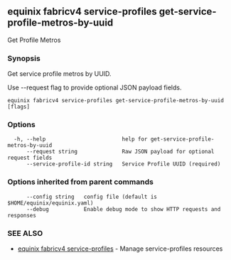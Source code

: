 ## equinix fabricv4 service-profiles get-service-profile-metros-by-uuid

Get Profile Metros

### Synopsis

Get service profile metros by UUID.

Use --request flag to provide optional JSON payload fields.

```
equinix fabricv4 service-profiles get-service-profile-metros-by-uuid [flags]
```

### Options

```
  -h, --help                        help for get-service-profile-metros-by-uuid
      --request string              Raw JSON payload for optional request fields
      --service-profile-id string   Service Profile UUID (required)
```

### Options inherited from parent commands

```
      --config string   config file (default is $HOME/equinix/equinix.yaml)
      --debug           Enable debug mode to show HTTP requests and responses
```

### SEE ALSO

* [equinix fabricv4 service-profiles](equinix_fabricv4_service-profiles.md)	 - Manage service-profiles resources

